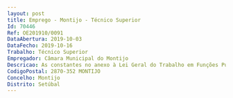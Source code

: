 ```yaml
--- 
layout: post
title: Emprego - Montijo - Técnico Superior
Id: 70446
Ref: OE201910/0091
DataAbertura: 2019-10-03
DataFecho: 2019-10-16
Trabalho: Técnico Superior
Empregador: Câmara Municipal do Montijo
Descricao: As constantes no anexo à Lei Geral do Trabalho em Funções Públicas (LTFP), aprovada pela Lei n.º 35 2014 de 20 06, referido no art. 88.º, n.º 2 da mesma lei, ao qual corresponde, respetivamente, o grau 3 de complexidade funcional e as constantes no Regulamento das Estruturas Flexíveis do Município do Montijo e no Mapa de Pessoal e Plano de Recrutamento para o ano 2019 Prestar Assessoria Jurídica, elaborar pareceres  Assegurar a instrução de processos disciplinares de inquérito e ou averiguações aos serviços e trabalhadores do Município  Garantir a formalização dos contratos, protocolos, acordos e outros documentos, mesmo os realizados de forma desconcentrada nos serviços  Zelar pela legalidade da atuação do Município, designadamente apoiando juridicamente as relações deste com outras entidades  Elaborar ou participar na elaboração de regulamentos, posturas e demais disposições da competência do Município, bem como proceder à respetiva atualização e revisão  Pesquisar, recolher, analisar e distribuir pelos serviços, normas legais e regulamentares, jurisprudência, doutrina e outros documentos de caráter jurídico, com relevância e aplicação municipal.
CodigoPostal: 2870-352 MONTIJO
Concelho: Montijo
Distrito: Setúbal
--- 
```

